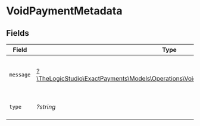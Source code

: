 # VoidPaymentMetadata


## Fields

| Field                                                                                                                                                | Type                                                                                                                                                 | Required                                                                                                                                             | Description                                                                                                                                          | Example                                                                                                                                              |
| ---------------------------------------------------------------------------------------------------------------------------------------------------- | ---------------------------------------------------------------------------------------------------------------------------------------------------- | ---------------------------------------------------------------------------------------------------------------------------------------------------- | ---------------------------------------------------------------------------------------------------------------------------------------------------- | ---------------------------------------------------------------------------------------------------------------------------------------------------- |
| `message`                                                                                                                                            | [?\TheLogicStudio\ExactPayments\Models\Operations\VoidPaymentPaymentsResponseMessage](../../models/operations/VoidPaymentPaymentsResponseMessage.md) | :heavy_minus_sign:                                                                                                                                   | Message explaining what type of error it is.                                                                                                         |                                                                                                                                                      |
| `type`                                                                                                                                               | *?string*                                                                                                                                            | :heavy_minus_sign:                                                                                                                                   | It shows what type it is.                                                                                                                            | api-error                                                                                                                                            |